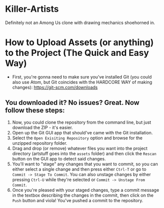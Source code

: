 # Killer-Artists
Definitely not an Among Us clone with drawing mechanics shoehorned in.
# How to Upload Assets (or anything) to the Project (The Quick and Easy Way)
  * First, you're gonna need to make sure you've installed Git (you could also use Atom, but Git coincides with the HARDCORE WAY of making changes): https://git-scm.com/downloads
## You downloaded it? No issues? Great. Now follow these steps:
  1. Now, you could clone the repository from the command line, but just download the ZIP - it's easier.
  2. Open up the Git GUI app that should've came with the Git installation.
  3. Select the ```Open Exisiting Repository``` option and browse for the unzipped repository folder.
  4. Drag and drop (or remove) whatever files you want into the project directory (artstuff goes into the ```assets``` folder) and then click the ```Rescan``` button on the GUI app to detect said changes.
  5. You'll want to "stage" any changes that you want to commit, so you can either select a single change and then press either ```Ctrl-T``` or go to ```Commit -> Stage To Commit```. You can also unstage changes by either pressing ```Ctrl-U``` while they're selected or ```Commit -> Unstage From Commit```.
  6. Once you're pleased with your staged changes, type a commit message in the textbox describing the changes in the commit, then click on the ```Push``` button and viola! You've pushed a commit to the repository.
